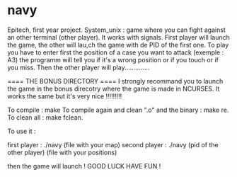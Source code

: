 # navy
Epitech, first year project. System_unix : game where you can fight against an other terminal (other player). It works with signals. First player will launch the game, the other will lau,ch the game with de PID of the first one. To play you have to enter first the position of a case you want to attack (exemple : A3) the programm will tell you if it's a wrong position or if you touch or if you miss. Then the other player will play..............


==== THE BONUS DIRECTORY ====
I strongly recommand you to launch the game in the bonus direcotry where the game is made in NCURSES. It works the same but it's very nice !!!!!!!!!


To compile : make To compile again and clean ".o" and the binary : make re. To clean all : make fclean.

To use it :

first player : ./navy (file with your map)
second player : ./navy (pid of the other player) (file with your positions)

then the game will launch ! GOOD LUCK HAVE FUN !
